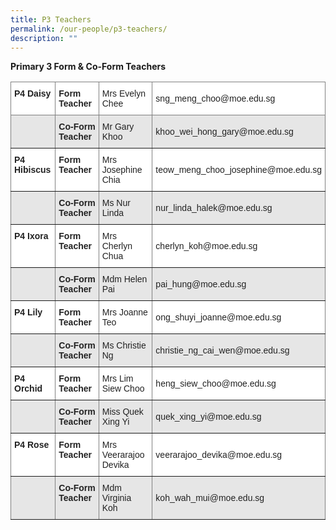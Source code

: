 ```yaml
---
title: P3 Teachers
permalink: /our-people/p3-teachers/
description: ""
---
```

**Primary 3 Form & Co-Form Teachers**

<style type="text/css">
.tg  {border-collapse:collapse;border-spacing:0;}
.tg td{border-color:black;border-style:solid;border-width:1px;font-family:Arial, sans-serif;font-size:14px;
  overflow:hidden;padding:10px 5px;word-break:normal;}
.tg th{border-color:black;border-style:solid;border-width:1px;font-family:Arial, sans-serif;font-size:14px;
  font-weight:normal;overflow:hidden;padding:10px 5px;word-break:normal;}
.tg .tg-6nwc{background-color:#E6E6E6;border-color:inherit;color:#222;text-align:left;vertical-align:middle}
.tg .tg-0f6e{background-color:#FFF;border-color:inherit;color:#222;font-weight:bold;text-align:left;vertical-align:top}
.tg .tg-k81l{background-color:#FFF;border-color:inherit;color:#222;text-align:left;vertical-align:middle}
.tg .tg-zqst{background-color:#E6E6E6;border-color:inherit;color:#222;font-weight:bold;text-align:left;vertical-align:top}
</style>
<table class="tg">
<thead>
  <tr>
    <th class="tg-0f6e"><span style="font-weight:bold">P4 Daisy</span></th>
    <th class="tg-0f6e"><span style="font-weight:bold">Form Teacher</span></th>
    <th class="tg-k81l">Mrs Evelyn Chee</th>
    <th class="tg-k81l">sng_meng_choo@moe.edu.sg</th>
  </tr>
</thead>
<tbody>
  <tr>
    <td class="tg-6nwc"> </td>
    <td class="tg-zqst"><span style="font-weight:bold">Co-Form Teacher</span></td>
    <td class="tg-6nwc">Mr Gary Khoo</td>
    <td class="tg-6nwc">khoo_wei_hong_gary@moe.edu.sg</td>
  </tr>
  <tr>
    <td class="tg-0f6e"><span style="font-weight:bold">P4 Hibiscus</span></td>
    <td class="tg-0f6e"><span style="font-weight:bold">Form Teacher</span></td>
    <td class="tg-k81l">Mrs Josephine Chia</td>
    <td class="tg-k81l">teow_meng_choo_josephine@moe.edu.sg</td>
  </tr>
  <tr>
    <td class="tg-6nwc"> </td>
    <td class="tg-zqst"><span style="font-weight:bold">Co-Form Teacher</span></td>
    <td class="tg-6nwc">Ms Nur Linda</td>
    <td class="tg-6nwc">nur_linda_halek@moe.edu.sg</td>
  </tr>
  <tr>
    <td class="tg-0f6e"><span style="font-weight:bold">P4 Ixora</span></td>
    <td class="tg-0f6e"><span style="font-weight:bold">Form Teacher</span></td>
    <td class="tg-k81l">Mrs Cherlyn Chua</td>
    <td class="tg-k81l">cherlyn_koh@moe.edu.sg</td>
  </tr>
  <tr>
    <td class="tg-6nwc"> </td>
    <td class="tg-zqst"><span style="font-weight:bold">Co-Form Teacher</span></td>
    <td class="tg-6nwc">Mdm Helen Pai</td>
    <td class="tg-6nwc">pai_hung@moe.edu.sg</td>
  </tr>
  <tr>
    <td class="tg-0f6e"><span style="font-weight:bold">P4 Lily</span></td>
    <td class="tg-0f6e"><span style="font-weight:bold">Form Teacher</span></td>
    <td class="tg-k81l">Mrs Joanne Teo</td>
    <td class="tg-k81l">ong_shuyi_joanne@moe.edu.sg</td>
  </tr>
  <tr>
    <td class="tg-6nwc"> </td>
    <td class="tg-zqst"><span style="font-weight:bold">Co-Form Teacher</span></td>
    <td class="tg-6nwc">Ms Christie Ng</td>
    <td class="tg-6nwc">christie_ng_cai_wen@moe.edu.sg</td>
  </tr>
  <tr>
    <td class="tg-0f6e"><span style="font-weight:bold">P4 Orchid</span></td>
    <td class="tg-0f6e"><span style="font-weight:bold">Form Teacher</span></td>
    <td class="tg-k81l">Mrs Lim Siew Choo</td>
    <td class="tg-k81l">heng_siew_choo@moe.edu.sg</td>
  </tr>
  <tr>
    <td class="tg-6nwc"> </td>
    <td class="tg-zqst"><span style="font-weight:bold">Co-Form Teacher</span></td>
    <td class="tg-6nwc">Miss Quek Xing Yi</td>
    <td class="tg-6nwc">quek_xing_yi@moe.edu.sg</td>
  </tr>
  <tr>
    <td class="tg-0f6e"><span style="font-weight:bold">P4 Rose</span></td>
    <td class="tg-0f6e"><span style="font-weight:bold">Form Teacher</span></td>
    <td class="tg-k81l">Mrs Veerarajoo Devika</td>
    <td class="tg-k81l">veerarajoo_devika@moe.edu.sg</td>
  </tr>
  <tr>
    <td class="tg-6nwc"> </td>
    <td class="tg-zqst"><span style="font-weight:bold">Co-Form Teacher</span></td>
    <td class="tg-6nwc">Mdm Virginia Koh</td>
    <td class="tg-6nwc">koh_wah_mui@moe.edu.sg</td>
  </tr>
</tbody>
</table>